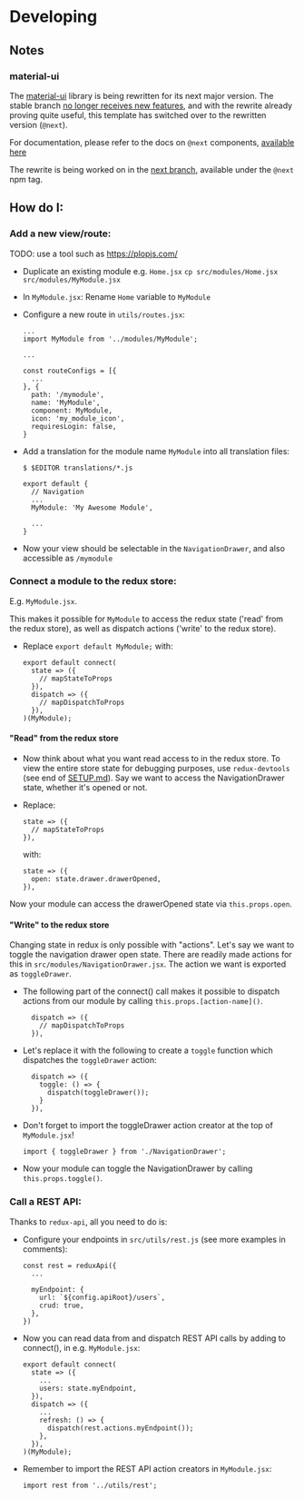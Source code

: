 # Developing

## Notes

### material-ui

The [material-ui](https://github.com/callemall/material-ui) library is being rewritten for its next
major version. The stable branch
[no longer receives new features](https://github.com/callemall/material-ui/blob/master/ROADMAP.md),
and with the rewrite already proving quite useful, this template has switched over to the rewritten
version (`@next`).

For documentation, please refer to the docs on `@next` components,
[available here](https://material-ui-1dab0.firebaseapp.com)

The rewrite is being worked on in the
[next branch](https://github.com/callemall/material-ui/tree/next), available under the `@next` npm
tag.

## How do I:

### Add a new view/route:

TODO: use a tool such as https://plopjs.com/

* Duplicate an existing module e.g. `Home.jsx`
  `cp src/modules/Home.jsx src/modules/MyModule.jsx`

* In `MyModule.jsx`: Rename `Home` variable to `MyModule`

* Configure a new route in `utils/routes.jsx`:

  ```
  ...
  import MyModule from '../modules/MyModule';

  ...

  const routeConfigs = [{
    ...
  }, {
    path: '/mymodule',
    name: 'MyModule',
    component: MyModule,
    icon: 'my_module_icon',
    requiresLogin: false,
  }
  ```

* Add a translation for the module name `MyModule` into all translation files:

  ```
  $ $EDITOR translations/*.js
  ```

  ```
  export default {
    // Navigation
    ...
    MyModule: 'My Awesome Module',

    ...
  }
  ```

* Now your view should be selectable in the `NavigationDrawer`, and also
  accessible as `/mymodule`

### Connect a module to the redux store:

E.g. `MyModule.jsx`.

This makes it possible for `MyModule` to access the redux state ('read' from
the redux store), as well as dispatch actions ('write' to the redux store).

* Replace `export default MyModule;` with:

  ```
  export default connect(
    state => ({
      // mapStateToProps
    }),
    dispatch => ({
      // mapDispatchToProps
    }),
  )(MyModule);
  ```

#### "Read" from the redux store

* Now think about what you want read access to in the redux store. To view the
  entire store state for debugging purposes, use `redux-devtools` (see end of
  [SETUP.md](/docs/SETUP.md)). Say we want to access the NavigationDrawer state,
  whether it's opened or not.

* Replace:

  ```
  state => ({
    // mapStateToProps
  }),
  ```

  with:

  ```
  state => ({
    open: state.drawer.drawerOpened,
  }),
  ```

Now your module can access the drawerOpened state via `this.props.open`.

#### "Write" to the redux store

Changing state in redux is only possible with "actions". Let's say we want to
toggle the navigation drawer open state. There are readily made actions for
this in `src/modules/NavigationDrawer.jsx`. The action we want is exported as
`toggleDrawer`.

* The following part of the connect() call makes it possible to dispatch actions
  from our module by calling `this.props.[action-name]()`.

  ```
    dispatch => ({
      // mapDispatchToProps
    }),
  ```

* Let's replace it with the following to create a `toggle` function which
  dispatches the `toggleDrawer` action:

  ```
    dispatch => ({
      toggle: () => {
        dispatch(toggleDrawer());
      }
    }),
  ```

* Don't forget to import the toggleDrawer action creator at the top of `MyModule.jsx`!
  ```
  import { toggleDrawer } from './NavigationDrawer';
  ```

* Now your module can toggle the NavigationDrawer by calling `this.props.toggle()`.

### Call a REST API:

Thanks to `redux-api`, all you need to do is:

* Configure your endpoints in `src/utils/rest.js` (see more examples in comments):
  ```
  const rest = reduxApi({
    ...

    myEndpoint: {
      url: `${config.apiRoot}/users`,
      crud: true,
    },
  })
  ```

* Now you can read data from and dispatch REST API calls by adding to
  connect(), in e.g. `MyModule.jsx`:

  ```
  export default connect(
    state => ({
      ...
      users: state.myEndpoint,
    }),
    dispatch => ({
      ...
      refresh: () => {
        dispatch(rest.actions.myEndpoint());
      },
    }),
  )(MyModule);
  ```

* Remember to import the REST API action creators in `MyModule.jsx`:

  ```
  import rest from '../utils/rest';
  ```
